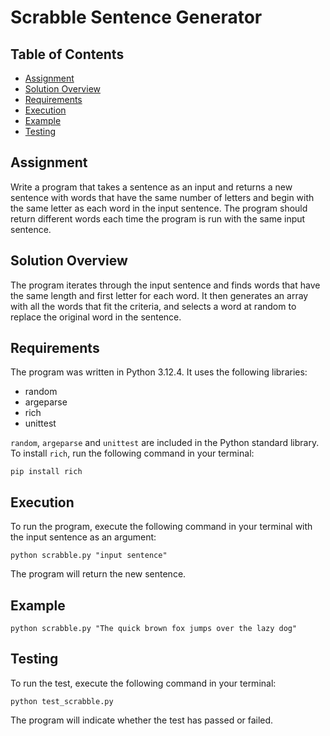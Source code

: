 # Scrabble Sentence Generator

## Table of Contents

- [Assignment](#assignment)
- [Solution Overview](#solution-overview)
- [Requirements](#requirements)
- [Execution](#execution)
- [Example](#example)
- [Testing](#testing)

## Assignment 

Write a program that takes a sentence as an input and returns a new sentence with words that have the same number of letters and begin with the same letter as each word in the input sentence. The program should return different words each time the program is run with the same input sentence. 

## Solution Overview

The program iterates through the input sentence and finds words that have the same length and first letter for each word. It then generates an array with all the words that fit the criteria, and selects a word at random to replace the original word in the sentence. 

## Requirements

The program was written in Python 3.12.4. It uses the following libraries:
 - random
 - argeparse
 - rich
 - unittest

```random```, ```argeparse``` and ```unittest``` are included in the Python standard library. To install ```rich```, run the following command in your terminal:

```pip install rich```

## Execution

To run the program, execute the following command in your terminal with the input sentence as an argument:

```python scrabble.py "input sentence"```

The program will return the new sentence. 

## Example

```python scrabble.py "The quick brown fox jumps over the lazy dog"```

## Testing 

To run the test, execute the following command in your terminal:

```python test_scrabble.py```

The program will indicate whether the test has passed or failed.
